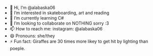 - 👋 Hi, I’m @alabaska06
- 👀 I’m interested in skateboarding, art and reading
- 🌱 I’m currently learning C#
- 💞️ I’m looking to collaborate on NOTHING sorry :3
- 📫 How to reach me: instagram: @alabaska06
- 😄 Pronouns: she/they
- ⚡ Fun fact: Giraffes are 30 times more likey to get hit by lighting than poeple.

<!---
alabaska06/alabaska06 is a ✨ special ✨ repository because its `README.md` (this file) appears on your GitHub profile.
You can click the Preview link to take a look at your changes.
--->

